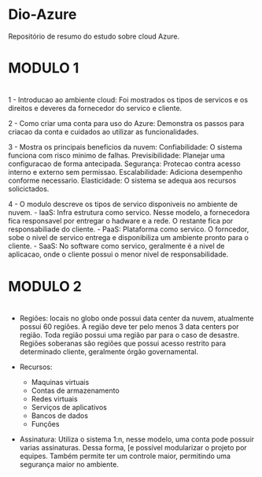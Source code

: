# Dio-Azure
Repositório de resumo do estudo sobre cloud Azure.

# MODULO 1 <h1>
   1 - Introducao ao ambiente cloud:
      Foi mostrados os tipos de servicos e os direitos e deveres da fornecedor do servico e cliente.
      
   2 - Como criar uma conta para uso do Azure:
     Demonstra os passos para criacao da conta e cuidados ao utilizar as funcionalidades.
   
   3 - Mostra os principais beneficios da nuvem: 
         Confiabilidade: O sistema funciona com risco minimo de falhas.
         Previsibilidade: Planejar uma configuracao de forma antecipada.
         Segurança: Protecao contra acesso interno e externo sem permissao. 
         Escalabilidade: Adiciona desempenho conforme necessario.
         Elasticidade: O sistema se adequa aos recursos solicictados.
   
   4 - O modulo descreve os tipos de servico disponiveis no ambiente de nuvem.
      - IaaS: Infra estrutura como servico. Nesse modelo, a fornecedora fica responsavel por entregar o hadware e a rede. O restante fica por responsabiliade do cliente.
      - PaaS: Plataforma como servico. O forncedor, sobe o nivel de servico entrega e disponibiliza um ambiente pronto para o cliente.
      - SaaS: No software como servico, geralmente é a nivel de aplicacao, onde o cliente possui o menor nivel de responsabilidade. 

# MODULO 2 <h1>
- Regiões: locais no globo onde possui data center da nuvem, atualmente possui 60 regiões. A região deve ter pelo menos 3 data centers por região. Toda região possui uma região par para o caso de desastre. Regiões soberanas são regiões que possui acesso restrito para determinado cliente, geralmente órgão governamental. 

- Recursos:
	* Maquinas virtuais
	* Contas de armazenamento
	* Redes virtuais
	* Serviços de aplicativos
	* Bancos de dados
	* Funções

- Assinatura:
	Utiliza o sistema 1:n, nesse modelo, uma conta pode possuir varias assinaturas. Dessa forma, [e possível modularizar o projeto por equipes. Também permite ter um controle maior, permitindo uma segurança maior no ambiente.
